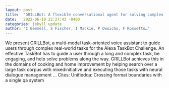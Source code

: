 ```yaml
---
layout: post
title:  "GRILLBot: A flexible conversational agent for solving complex real-world tasks"
date:   2022-06-10 22:27:43 -0400
categories: jekyll update
author: "C Gemmell, S Fischer, I Mackie, P Owoicho, F Rossetto…"
---
```

We present GRILLBot, a multi-modal task-oriented voice assistant to guide users through complex real-world tasks for the Alexa TaskBot Challenge. An effective TaskBot has to guide a user through a long and complex task, be engaging, and help solve problems along the way. GRILLBot achieves this in the domains of cooking and home improvement by helping search over a large task corpus with mixedinitiative and executing those tasks with neural dialogue management …
Cites: ‪Unifiedqa: Crossing format boundaries with a single qa system‬  